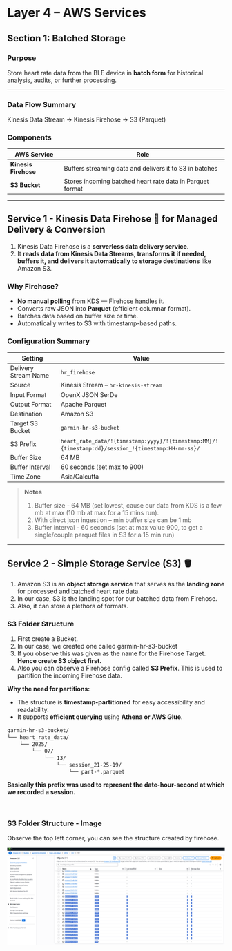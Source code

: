 # Layer 4 – AWS Services  

## Section 1: Batched Storage

### Purpose
Store heart rate data from the BLE device in **batch form** for historical analysis, audits, or further processing.

---

### Data Flow Summary

Kinesis Data Stream → Kinesis Firehose → S3 (Parquet)

### Components

| AWS Service           | Role                                                                      |
|-----------------------|---------------------------------------------------------------------------|
| **Kinesis Firehose**  | Buffers streaming data and delivers it to S3 in batches                   |
| **S3 Bucket**         | Stores incoming batched heart rate data in Parquet format                 |

---

## Service 1 - Kinesis Data Firehose 🚰 for Managed Delivery & Conversion

1) Kinesis Data Firehose is a **serverless data delivery service**.
2) It **reads data from Kinesis Data Streams**, **transforms it if needed, buffers it, and delivers it automatically to storage destinations** like Amazon S3.

### Why Firehose?

- **No manual polling** from KDS — Firehose handles it.
- Converts raw JSON into **Parquet** (efficient columnar format).
- Batches data based on buffer size or time.
- Automatically writes to S3 with timestamp-based paths.

### Configuration Summary

| Setting                        | Value                                                                |
|--------------------------------|----------------------------------------------------------------------|
| Delivery Stream Name           | `hr_firehose`                                                        |
| Source                         | Kinesis Stream – `hr-kinesis-stream`                                 |
| Input Format                   | OpenX JSON SerDe                                                     |
| Output Format                  | Apache Parquet                                                       |
| Destination                    | Amazon S3                                                            |
| Target S3 Bucket               | `garmin-hr-s3-bucket`                                                |
| S3 Prefix                      | `heart_rate_data/!{timestamp:yyyy}/!{timestamp:MM}/!{timestamp:dd}/session_!{timestamp:HH-mm-ss}/` |
| Buffer Size                    | 64 MB                                                               |
| Buffer Interval                | 60 seconds (set max to 900)                                          |
| Time Zone                      | Asia/Calcutta                                                        |


> **Notes**
> 1) Buffer size - 64 MB (set lowest, cause our data from KDS is a few mb at max (10 mb at max for a 15 mins run).
> 2) With direct json ingestion – min buffer size can be 1 mb
> 3) Buffer interval - 60 seconds (set at max value 900, to get a single/couple parquet files in S3 for a 15 min run)

---

## Service 2 - Simple Storage Service (S3) 🪣

1) Amazon S3 is an **object storage service** that serves as the **landing zone** for processed and batched heart rate data.
2) In our case, S3 is the landing spot for our batched data from Firehose.
3) Also, it can store a plethora of formats.

### S3 Folder Structure

1) First create a Bucket.
2) In our case, we created one called garmin-hr-s3-bucket
3) If you observe this was given as the name for the Firehose Target. **Hence create S3 object first.**
4) Also you can observe a Firehose config called **S3 Prefix**. This is used to partition the incoming Firehose data.
   
**Why the need for partitions:**
- The structure is **timestamp-partitioned** for easy accessibility and readability.  
- It supports **efficient querying** using **Athena or AWS Glue**.

```plaintext
garmin-hr-s3-bucket/
└── heart_rate_data/
    └── 2025/
        └── 07/
            └── 13/
                └── session_21-25-19/
                    └── part-*.parquet
```

**Basically this prefix was used to represent the date-hour-second at which we recorded a session.**

&nbsp;

### S3 Folder Structure - Image

Observe the top left corner, you can see the structure created by firehose.

![S3 Folder Structure](https://github.com/adiman1/liveheartrate/blob/b9176c37a0a7328327bd0fd3cb86c54ba379116c/Layer%204%20-%20AWS%20Services/images/S3%20Folder%20Structure.png)









